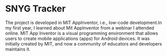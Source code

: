 # SNYG Tracker 
The project is developed in MIT AppInventor, i.e., low-code development.In my first year, I learned about Mit AppInventor from a webinar I attended online. MIT App Inventor is a visual programming environment that allows users to create mobile applications (apps) for Android devices. It was initially created by MIT, and now a community of educators and developers maintains it.
